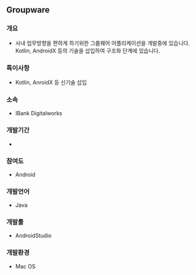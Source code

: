 ## Groupware

### 개요
- 사내 업무방향을 편하게 하기위한 그룹웨어 어플리케이션을 개발중에 있습니다.
Kotlin, AndroidX 등의 기술을 삽입하여 구조화 단계에 있습니다.

### 특이사항
- Kotlin, AnroidX 등 신기술 삽입

### 소속
- IBank Digitalworks

### 개발기간
- 

### 참여도
- Android

### 개발언어
- Java

### 개발툴
- AndroidStudio

### 개발환경
- Mac OS
